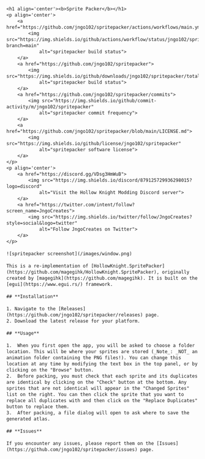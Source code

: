     <h1 align='center'><b>Sprite Packer</b></h1>
    <p align='center'>
        <a href="https://github.com/jngo102/spritepacker/actions/workflows/main.yml">
            <img src="https://img.shields.io/github/actions/workflow/status/jngo102/spritepacker/main.yml?branch=main"
                alt="spritepacker build status">
        </a>
        <a href="https://github.com/jngo102/spritepacker">
            <img src="https://img.shields.io/github/downloads/jngo102/spritepacker/total"
                alt="spritepacker build status">
        </a>
        <a href="https://github.com/jngo102/spritepacker/commits">
            <img src="https://img.shields.io/github/commit-activity/m/jngo102/spritepacker"
                alt="spritepacker commit frequency">
        </a>
        <a href="https://github.com/jngo102/spritepacker/blob/main/LICENSE.md">
            <img src="https://img.shields.io/github/license/jngo102/spritepacker"
                alt="spritepacker software license">
        </a>
    </p>
    <p align='center'>
        <a href="https://discord.gg/VDsg3HmWuB">
            <img src="https://img.shields.io/discord/879125729936298015?logo=discord"
                alt="Visit the Hollow Knight Modding Discord server">
        </a>
        <a href="https://twitter.com/intent/follow?screen_name=JngoCreates">
            <img src="https://img.shields.io/twitter/follow/JngoCreates?style=social&logo=twitter"
                alt="Follow JngoCreates on Twitter">
        </a>
    </p>

    ![spritepacker screenshot](/images/window.png)

    This is a re-implementation of [HollowKnight.SpritePacker](https://github.com/magegihk/HollowKnight.SpritePacker), originally created by [magegihk](https://github.com/magegihk). It is built on the [egui](https://www.egui.rs/) framework.

    ## **Installation**

    1. Navigate to the [Releases](https://github.com/jngo102/spritepacker/releases) page.
    2. Download the latest release for your platform.

    ## **Usage**

    1.  When you first open the app, you will be asked to choose a folder location. This will be where your sprites are stored (_Note_: _NOT_ an animation folder containing the PNG files!). You can change this location at any time by modifying the text box in the top panel, or by clicking on the "Browse" button.
    2.  Before packing, you must check that each sprite and its duplicates are identical by clicking on the "Check" button at the bottom. Any sprites that are not identical will appear in the "Changed Sprites" list on the right. You can then click the sprite that you want to replace all duplicates with and then click on the "Replace Duplicates" button to replace them.
    3.  After packing, a file dialog will open to ask where to save the generated atlas.

    ## **Issues**

    If you encounter any issues, please report them on the [Issues](https://github.com/jngo102/spritepacker/issues) page.
